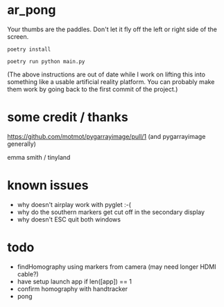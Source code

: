 # ar_pong

Your thumbs are the paddles. Don't let it fly off the left or right side of the screen.

`poetry install`

`poetry run python main.py`

(The above instructions are out of date while I work on lifting this into something like a usable artificial reality platform. You can probably make them work by going back to the first commit of the project.)

# some credit / thanks

https://github.com/motmot/pygarrayimage/pull/1 (and pygarrayimage generally)

emma smith / tinyland

# known issues

- why doesn't airplay work with pyglet :-(
- why do the southern markers get cut off in the secondary display
- why doesn't ESC quit both windows

# todo

- findHomography using markers from camera (may need longer HDMI cable?)
- have setup launch app if len([app]) == 1
- confirm homography with handtracker
- pong
